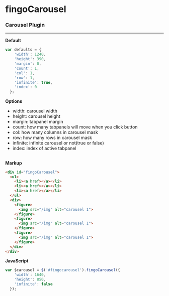 # fingoCarousel
### Carousel Plugin

---

**Default**
```js
var defaults = {
    'width': 1240,
    'height': 390,
    'margin': 0,
    'count': 1,
    'col': 1,
    'row': 1,
    'infinite': true,
    'index': 0
  };
```

**Options**
- width: carousel width
- height: carousel height
- margin: tabpanel margin
- count: how many tabpanels will move when you click button
- col: how many columns in carousel mask
- row: how many rows in carousel mask
- infinite: infinite carousel or not(true or false)
- index: index of active tabpanel

## 
**Markup**

```html
<div id="fingoCarousel">
  <ul>
    <li><a href></a></li>
    <li><a href></a></li>
    <li><a href></a></li>
  </ul>
  <div>
    <figure>
      <img src="/img" alt="carousel 1">
    </figure>
    <figure>
      <img src="/img" alt="carousel 1">
    </figure>
    <figure>
      <img src="/img" alt="carousel 1">
    </figure>
  </div>
</div>
```

**JavaScript**
```js
var $carousel = $('#fingocarousel').fingoCarousel({
    'width': 1640,
    'height': 850,
    'infinite': false
  });
```
